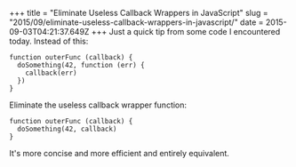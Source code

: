 +++
title = "Eliminate Useless Callback Wrappers in JavaScript"
slug = "2015/09/eliminate-useless-callback-wrappers-in-javascript/"
date = 2015-09-03T04:21:37.649Z
+++
Just a quick tip from some code I encountered today. Instead of this:


    function outerFunc (callback) {
      doSomething(42, function (err) {
        callback(err)
      })
    }

Eliminate the useless callback wrapper function:

    function outerFunc (callback) {
      doSomething(42, callback)
    }

It's more concise and more efficient and entirely equivalent.
